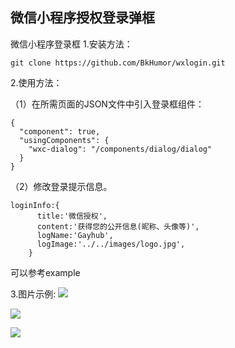 ## 微信小程序授权登录弹框

微信小程序登录框
1.安装方法：

```
git clone https://github.com/BkHumor/wxlogin.git
```
2.使用方法：

（1）在所需页面的JSON文件中引入登录框组件：

```
{
  "component": true,
  "usingComponents": {
    "wxc-dialog": "/components/dialog/dialog"
  }
}
```
（2）修改登录提示信息。

```
loginInfo:{
      title:'微信授权',
      content:'获得您的公开信息(昵称、头像等)',
      logName:'Gayhub',
      logImage:'../../images/logo.jpg',
    }
```

可以参考example


3.图片示例:
![](https://upload-images.jianshu.io/upload_images/7072486-70ad5a236b2de8c1.png)

![](https://img2018.cnblogs.com/blog/978478/201811/978478-20181107153652374-286032442.png)
 
![](https://img2018.cnblogs.com/blog/978478/201811/978478-20181107153805097-53526742.png)


 
